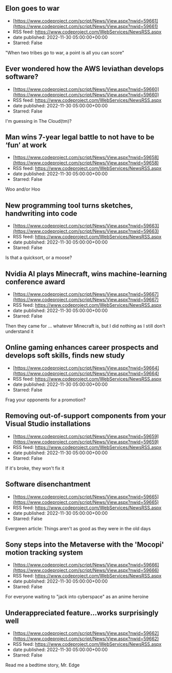 ## Elon goes to war
 - [https://www.codeproject.com/script/News/View.aspx?nwid=59661](https://www.codeproject.com/script/News/View.aspx?nwid=59661)
 - RSS feed: https://www.codeproject.com/WebServices/NewsRSS.aspx
 - date published: 2022-11-30 05:00:00+00:00
 - Starred: False

"When two tribes go to war, a point is all you can score"

## Ever wondered how the AWS leviathan develops software?
 - [https://www.codeproject.com/script/News/View.aspx?nwid=59660](https://www.codeproject.com/script/News/View.aspx?nwid=59660)
 - RSS feed: https://www.codeproject.com/WebServices/NewsRSS.aspx
 - date published: 2022-11-30 05:00:00+00:00
 - Starred: False

I'm guessing in The Cloud(tm)?

## Man wins 7-year legal battle to not have to be ‘fun’ at work
 - [https://www.codeproject.com/script/News/View.aspx?nwid=59658](https://www.codeproject.com/script/News/View.aspx?nwid=59658)
 - RSS feed: https://www.codeproject.com/WebServices/NewsRSS.aspx
 - date published: 2022-11-30 05:00:00+00:00
 - Starred: False

Woo and/or Hoo

## New programming tool turns sketches, handwriting into code
 - [https://www.codeproject.com/script/News/View.aspx?nwid=59663](https://www.codeproject.com/script/News/View.aspx?nwid=59663)
 - RSS feed: https://www.codeproject.com/WebServices/NewsRSS.aspx
 - date published: 2022-11-30 05:00:00+00:00
 - Starred: False

Is that a quicksort, or a moose?

## Nvidia AI plays Minecraft, wins machine-learning conference award
 - [https://www.codeproject.com/script/News/View.aspx?nwid=59667](https://www.codeproject.com/script/News/View.aspx?nwid=59667)
 - RSS feed: https://www.codeproject.com/WebServices/NewsRSS.aspx
 - date published: 2022-11-30 05:00:00+00:00
 - Starred: False

Then they came for ... whatever Minecraft is, but I did nothing as I still don't understand it

## Online gaming enhances career prospects and develops soft skills, finds new study
 - [https://www.codeproject.com/script/News/View.aspx?nwid=59664](https://www.codeproject.com/script/News/View.aspx?nwid=59664)
 - RSS feed: https://www.codeproject.com/WebServices/NewsRSS.aspx
 - date published: 2022-11-30 05:00:00+00:00
 - Starred: False

Frag your opponents for a promotion?

## Removing out-of-support components from your Visual Studio installations
 - [https://www.codeproject.com/script/News/View.aspx?nwid=59659](https://www.codeproject.com/script/News/View.aspx?nwid=59659)
 - RSS feed: https://www.codeproject.com/WebServices/NewsRSS.aspx
 - date published: 2022-11-30 05:00:00+00:00
 - Starred: False

If it's broke, they won't fix it

## Software disenchantment
 - [https://www.codeproject.com/script/News/View.aspx?nwid=59665](https://www.codeproject.com/script/News/View.aspx?nwid=59665)
 - RSS feed: https://www.codeproject.com/WebServices/NewsRSS.aspx
 - date published: 2022-11-30 05:00:00+00:00
 - Starred: False

Evergreen article: Things aren't as good as they were in the old days

## Sony steps into the Metaverse with the 'Mocopi' motion tracking system
 - [https://www.codeproject.com/script/News/View.aspx?nwid=59666](https://www.codeproject.com/script/News/View.aspx?nwid=59666)
 - RSS feed: https://www.codeproject.com/WebServices/NewsRSS.aspx
 - date published: 2022-11-30 05:00:00+00:00
 - Starred: False

For everyone waiting to "jack into cyberspace" as an anime heroine

## Underappreciated feature...works surprisingly well
 - [https://www.codeproject.com/script/News/View.aspx?nwid=59662](https://www.codeproject.com/script/News/View.aspx?nwid=59662)
 - RSS feed: https://www.codeproject.com/WebServices/NewsRSS.aspx
 - date published: 2022-11-30 05:00:00+00:00
 - Starred: False

Read me a bedtime story, Mr. Edge
